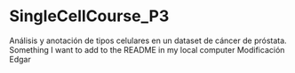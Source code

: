 # SingleCellCourse_P3
 Análisis y anotación de tipos celulares en un dataset de cáncer de próstata.
Something I want to add to the README in my local computer
Modificación Edgar
